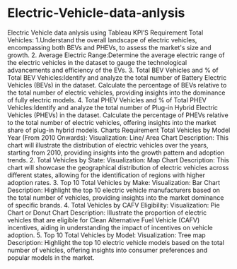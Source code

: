 # Electric-Vehicle-data-anlysis
Electric Vehicle data anlysis using Tableau
KPI’S Requirement
 Total Vehicles:
1.Understand the overall landscape of electric vehicles, encompassing both BEVs and PHEVs, to assess the market's size and growth.
2. Average Electric Range:Determine the average electric range of the electric vehicles in the dataset to gauge the technological advancements and efficiency of the EVs.
3. Total BEV Vehicles and % of Total BEV Vehicles:Identify and analyze the total number of Battery Electric Vehicles (BEVs) in the dataset.
Calculate the percentage of BEVs relative to the total number of electric vehicles, providing insights into the dominance of fully electric models.
4. Total PHEV Vehicles and % of Total PHEV Vehicles:Identify and analyze the total number of Plug-in Hybrid Electric Vehicles (PHEVs) in the dataset.
Calculate the percentage of PHEVs relative to the total number of electric vehicles, offering insights into the market share of plug-in hybrid models.
Charts Requirement
Total Vehicles by Model Year (From 2010 Onwards):
Visualization: Line/ Area Chart
Description: This chart will illustrate the distribution of electric vehicles over the years, starting from 2010, providing insights into the growth pattern and adoption trends.
2. Total Vehicles by State:
Visualization: Map Chart 
Description: This chart will showcase the geographical distribution of electric vehicles across different states, allowing for the identification of regions with higher adoption rates.
3. Top 10 Total Vehicles by Make:
Visualization: Bar Chart 
Description: Highlight the top 10 electric vehicle manufacturers based on the total number of vehicles, providing insights into the market dominance of specific brands.
4. Total Vehicles by CAFV Eligibility:
Visualization: Pie Chart or Donut Chart
Description: Illustrate the proportion of electric vehicles that are eligible for Clean Alternative Fuel Vehicle (CAFV) incentives, aiding in understanding the impact of incentives on vehicle adoption.
5. Top 10 Total Vehicles by Model:
Visualization: Tree map
Description: Highlight the top 10 electric vehicle models based on the total number of vehicles, offering insights into consumer preferences and popular models in the market.




